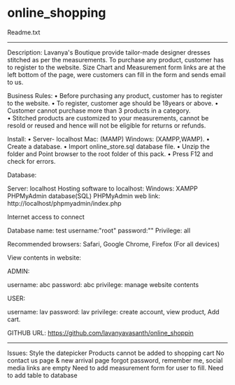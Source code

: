 # online_shopping
Readme.txt
_______________________________________________________________________
Description:
Lavanya's Boutique provide tailor-made designer dresses stitched as per the measurements. To purchase any product, customer has to register to the website. Size Chart and Measurement form links are at the left bottom of the page, were customers can fill in the form and sends email to us. 

Business Rules: 
•	Before purchasing any product, customer has to register to the website. 
•	To register, customer age should be 18years or above. 
•	Customer cannot purchase more than 3 products in a category.  
•	Stitched products are customized to your measurements, cannot be resold or reused and hence will not be eligible for returns or refunds.

Install:
•	Server- localhost Mac: (MAMP) Windows: (XAMPP,WAMP). 
•	Create a database. 
•	Import online_store.sql database file.
•	Unzip the folder and Point browser to the root folder of       this pack.
•	Press F12 and check for errors.  
  


Database:

Server: localhost
Hosting software to localhost: Windows: XAMPP
PHPMyAdmin database(SQL)
PHPMyAdmin web link: http://localhost/phpmyadmin/index.php

Internet access to connect

Database name: test	 username:"root"		password:""	 Privilege: all

Recommended browsers: Safari, Google Chrome, Firefox (For all devices)


View contents in website:

ADMIN:

username: abc	password: abc
privilege: manage website contents

USER:

username: lav	password: lav
privilege: create account, view product, Add cart.

GITHUB URL: https://github.com/lavanyavasanth/online_shoppin

----------------------------------------------------------------------------

Issues:
Style the datepicker
Products cannot be added to shopping cart
No contact us page & new arrival page
forgot password, remember me, social media links are empty
Need to add measurement form for user to fill.
Need to add table to database
